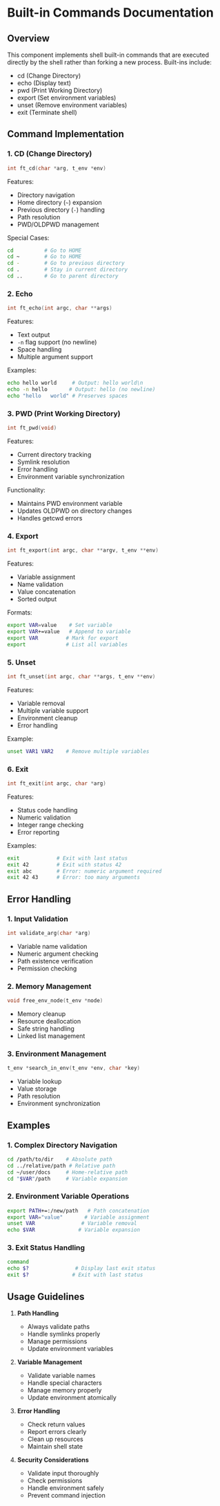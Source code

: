 # Built-in Commands Documentation

## Overview

This component implements shell built-in commands that are executed directly by the shell rather than forking a new process. Built-ins include:
- cd (Change Directory)
- echo (Display text)
- pwd (Print Working Directory)
- export (Set environment variables)
- unset (Remove environment variables)
- exit (Terminate shell)

## Command Implementation

### 1. CD (Change Directory)

```c
int ft_cd(char *arg, t_env *env)
```

Features:
- Directory navigation
- Home directory (`~`) expansion
- Previous directory (`-`) handling
- Path resolution
- PWD/OLDPWD management

Special Cases:
```bash
cd          # Go to HOME
cd ~        # Go to HOME
cd -        # Go to previous directory
cd .        # Stay in current directory
cd ..       # Go to parent directory
```

### 2. Echo

```c
int ft_echo(int argc, char **args)
```

Features:
- Text output
- `-n` flag support (no newline)
- Space handling
- Multiple argument support

Examples:
```bash
echo hello world     # Output: hello world\n
echo -n hello       # Output: hello (no newline)
echo "hello   world" # Preserves spaces
```

### 3. PWD (Print Working Directory)

```c
int ft_pwd(void)
```

Features:
- Current directory tracking
- Symlink resolution
- Error handling
- Environment variable synchronization

Functionality:
- Maintains PWD environment variable
- Updates OLDPWD on directory changes
- Handles getcwd errors

### 4. Export

```c
int ft_export(int argc, char **argv, t_env **env)
```

Features:
- Variable assignment
- Name validation
- Value concatenation
- Sorted output

Formats:
```bash
export VAR=value    # Set variable
export VAR+=value   # Append to variable
export VAR         # Mark for export
export             # List all variables
```

### 5. Unset

```c
int ft_unset(int argc, char **args, t_env **env)
```

Features:
- Variable removal
- Multiple variable support
- Environment cleanup
- Error handling

Example:
```bash
unset VAR1 VAR2    # Remove multiple variables
```

### 6. Exit

```c
int ft_exit(int argc, char *arg)
```

Features:
- Status code handling
- Numeric validation
- Integer range checking
- Error reporting

Examples:
```bash
exit            # Exit with last status
exit 42         # Exit with status 42
exit abc        # Error: numeric argument required
exit 42 43      # Error: too many arguments
```

## Error Handling

### 1. Input Validation

```c
int validate_arg(char *arg)
```
- Variable name validation
- Numeric argument checking
- Path existence verification
- Permission checking

### 2. Memory Management

```c
void free_env_node(t_env *node)
```
- Memory cleanup
- Resource deallocation
- Safe string handling
- Linked list management

### 3. Environment Management

```c
t_env *search_in_env(t_env *env, char *key)
```
- Variable lookup
- Value storage
- Path resolution
- Environment synchronization

## Examples

### 1. Complex Directory Navigation

```bash
cd /path/to/dir    # Absolute path
cd ../relative/path # Relative path
cd ~/user/docs     # Home-relative path
cd "$VAR"/path     # Variable expansion
```

### 2. Environment Variable Operations

```bash
export PATH+=:/new/path   # Path concatenation
export VAR="value"       # Variable assignment
unset VAR               # Variable removal
echo $VAR              # Variable expansion
```

### 3. Exit Status Handling

```bash
command
echo $?               # Display last exit status
exit $?              # Exit with last status
```

## Usage Guidelines

1. **Path Handling**
   - Always validate paths
   - Handle symlinks properly
   - Manage permissions
   - Update environment variables

2. **Variable Management**
   - Validate variable names
   - Handle special characters
   - Manage memory properly
   - Update environment atomically

3. **Error Handling**
   - Check return values
   - Report errors clearly
   - Clean up resources
   - Maintain shell state

4. **Security Considerations**
   - Validate input thoroughly
   - Check permissions
   - Handle environment safely
   - Prevent command injection
